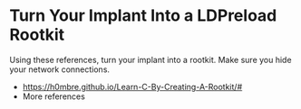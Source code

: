 # Turn Your Implant Into a LDPreload Rootkit
Using these references, turn your implant into a rootkit. Make sure you hide your network connections. 

* <https://h0mbre.github.io/Learn-C-By-Creating-A-Rootkit/#>
* More references